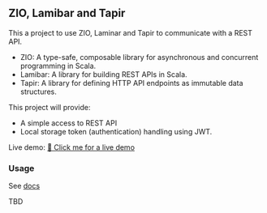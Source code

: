 ## ZIO, Lamibar and Tapir

This a project to use ZIO, Laminar and Tapir to communicate with a REST API.

* ZIO: A type-safe, composable library for asynchronous and concurrent programming in Scala.
* Lamibar: A library for building REST APIs in Scala.
* Tapir: A library for defining HTTP API endpoints as immutable data structures.

This project will provide:

* A simple access to REST API
* Local storage token (authentication) handling using JWT.

Live demo: [🚀 Click me for a live demo](https://cheleb.github.io/zio-laminar-tapir/demo/index.html)

### Usage

See [docs](https://cheleb.github.io/zio-laminar-tapir/docs/index.html)

TBD
